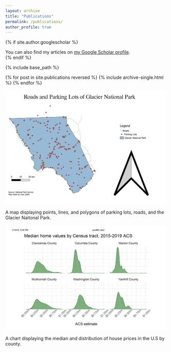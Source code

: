```yaml
---
layout: archive
title: "Publications"
permalink: /publications/
author_profile: true
---
```


{% if site.author.googlescholar %}
  <div class="wordwrap">You can also find my articles on <a href="{{site.author.googlescholar}}">my Google Scholar profile</a>.</div>
{% endif %}

{% include base_path %}

{% for post in site.publications reversed %}
  {% include archive-single.html %}
{% endfor %}

![Map of Roads and Parking Lots in Glacier National Park](/images/Glacier2.jpg)
<p> A map displaying points, lines, and polygons of parking lots, roads, and the Glacier Naitonal Park. <p> 

![Median House Prices in Various U.S Counties](/images/counties_data.png)
<p> A chart displaying the median and distribution of house prices in the U.S by county. </p>

